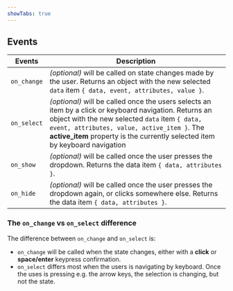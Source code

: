 ```yaml
---
showTabs: true
---
```


## Events

| Events      | Description                                                                                                                                                                                                                                                                             |
| ----------- | --------------------------------------------------------------------------------------------------------------------------------------------------------------------------------------------------------------------------------------------------------------------------------------- |
| `on_change` | _(optional)_ will be called on state changes made by the user. Returns an object with the new selected `data` item `{ data, event, attributes, value }`.                                                                                                                                |
| `on_select` | _(optional)_ will be called once the users selects an item by a click or keyboard navigation. Returns an object with the new selected `data` item `{ data, event, attributes, value, active_item }`. The **active_item** property is the currently selected item by keyboard navigation |
| `on_show`   | _(optional)_ will be called once the user presses the dropdown. Returns the data item `{ data, attributes }`.                                                                                                                                                                           |
| `on_hide`   | _(optional)_ will be called once the user presses the dropdown again, or clicks somewhere else. Returns the data item `{ data, attributes }`.                                                                                                                                           |

### The `on_change` vs `on_select` difference

The difference between `on_change` and `on_select` is:

- `on_change` will be called when the state changes, either with a **click** or **space/enter** keypress confirmation.
- `on_select` differs most when the users is navigating by keyboard. Once the uses is pressing e.g. the arrow keys, the selection is changing, but not the state.

